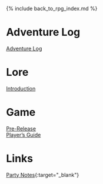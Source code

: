 ---
---

{% include back_to_rpg_index.md %}

# Adventure Log

[Adventure Log](AdventureLog/)  

# Lore

[Introduction](Lore/Introduction.html)  

# Game

[Pre-Release](Game/PreRelease.html)  
[Player’s Guide](Game/PlayersGuide.pptx)  

# Links

[Party Notes](https://docs.google.com/document/d/1HFq6Gq6GEmK4n9bVyX6scwtGjPad868ZkHuonG0kVm8/edit){:target="_blank"}  
